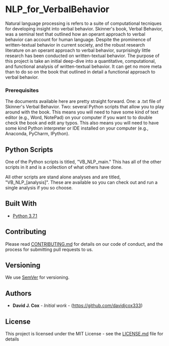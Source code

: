 # NLP_for_VerbalBehavior

Natural language processing is refers to a suite of computational tecniques for developing insight into verbal behavior. Skinner's book, Verbal Behavior, was a seminal text that outlined how an operant approach to verbal behavior can account for human language. Despite the prominence of written-textual behavior in current society, and the robust research literature on an operant approach to verbal behavior, surprisingly little research has been conducted on written-textual behavior. The purpose of this project is take an initial deep-dive into a quantitative, computational, and functional analysis of written-textual behavior. It can get no more meta than to do so on the book that outlined in detail a functional approach to verbal behavior. 

### Prerequisites

The documents available here are pretty straight forward. One: a .txt file of Skinner's Verbal Behavior. Two: several Python scripts that allow you to play around with the book. This means you will need to have some kind of text editor (e.g., Word, NotePad) on your computer if you want to to double check the book and edit any typos. This also means you will need to have some kind Python interpreter or IDE installed on your computer (e.g., Anaconda, PyCharm, IPython). 

## Python Scripts

One of the Python scripts is titled, "VB_NLP_main."  This has all of the other scripts in it and is a collection of what others have done. 

All other scripts are stand alone analyses and are titled, "VB_NLP_[analysis]". These are available so you can check out and run a single analysis if you so choose. 


## Built With

* [Python 3.7.1](https://www.python.org/downloads/release/python-371/)


## Contributing

Please read [CONTRIBUTING.md](https://gist.github.com/PurpleBooth/b24679402957c63ec426) for details on our code of conduct, and the process for submitting pull requests to us.

## Versioning

We use [SemVer](http://semver.org/) for versioning. 

## Authors

* **David J. Cox** - *Initial work* - (https://github.com/davidjcox333)


## License

This project is licensed under the MIT License - see the [LICENSE.md](LICENSE.md) file for details
